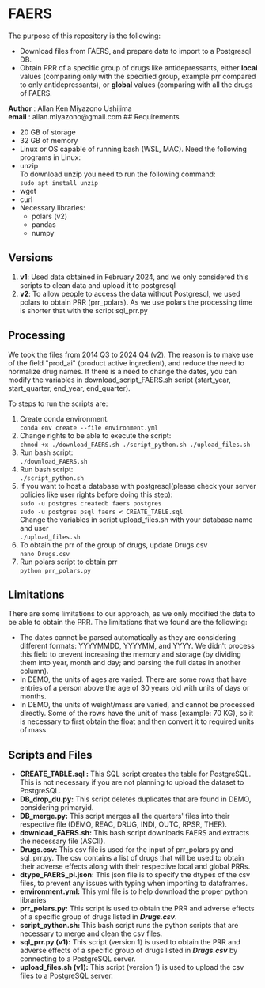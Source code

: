 # FAERS
The purpose of this repository is the following: 
<ul>
    <li>Download files from FAERS, and prepare data to import to a Postgresql DB.</li>
    <li>Obtain PRR of a specific group of drugs like antidepressants, either <b>local</b> values (comparing only with the specified group, example prr compared to only antidepressants), or <b>global</b> values (comparing with all the drugs of FAERS.</li>
</ul>
<b>Author</b> : Allan Ken Miyazono Ushijima </br>
<b>email</b> : allan.miyazono@gmail.com
## Requirements

<ul>
    <li>20 GB of storage</li>
    <li>32 GB of memory</li>
    <li>Linux or OS capable of running bash (WSL, MAC). Need the following programs in Linux:</li>
    <li>
        unzip</br>
        To download unzip you need to run the following command: </br>
        <code>sudo apt install unzip </code>
    </li>
    <li>
        wget
    </li>
    <li>
        curl
    </li>
    <li>Necessary libraries: 
        <ul>
            <li>polars (v2)</li>
            <li>pandas</li>
            <li>numpy</li>
        </ul>
    </li>
</ul>

## Versions
<ol>
    <li><b>v1</b>: Used data obtained in February 2024, and we only considered this scripts to clean data and upload it to postgresql</li>
    <li><b>v2</b>: To allow people to access the data without Postgresql, we used polars to obtain PRR (prr_polars). As we use polars the processing time is shorter that with the script sql_prr.py</li>
</ol>

## Processing

We took the files from 2014 Q3 to 2024 Q4 (v2). The reason is to make use of the field "prod_ai" (product active ingredient), and reduce the need to normalize drug names. If there is a need to change the dates, you can modify the variables in download_script_FAERS.sh script (start_year, start_quarter, end_year, end_quarter). 

To steps to run the scripts are: 

<ol>
    <li>Create conda environment. </br>
        <code>conda env create --file environment.yml</code>
    </li>
    <li>
        Change rights to be able to execute the script:</br>
        <code>chmod +x ./download_FAERS.sh ./script_python.sh ./upload_files.sh</code>
    </li>
    <li>
        Run bash script:</br>
        <code>./download_FAERS.sh </code>
    </li>
    <li>
        Run bash script:</br>
        <code>./script_python.sh </code>
    </li>
    <li>
        If you want to host a database with postgresql(please check your server policies like user rights before doing this step):</br>
        <code>sudo -u postgres createdb faers postgres</code></br>
        <code>sudo -u postgres psql faers < CREATE_TABLE.sql</code></br>
        Change the variables in script upload_files.sh with your database name and user</br>
        <code>./upload_files.sh</code>
    </li>   
    <li>
        To obtain the prr of the group of drugs, update Drugs.csv</br>
        <code>nano Drugs.csv</code>
    </li>   
    <li>
        Run polars script to obtain prr</br>
        <code>python prr_polars.py</code>
    </li>
</ol>

## Limitations

There are some limitations to our approach, as we only modified the data to be able to obtain the PRR. The limitations that we found are the following:
<ul>
    <li>The dates cannot be parsed automatically as they are considering different formats: YYYYMMDD, YYYYMM, and YYYY. We didn't process this field to prevent increasing the memory and storage (by dividing them into year, month and day; and parsing the full dates in another column). </li>
    <li>In DEMO, the units of ages are varied. There are some rows that have entries of a person above the age of 30 years old with units of days or months.</li>
    <li>In DEMO, the units of weight/mass are varied, and cannot be processed directly. Some of the rows have the unit of mass (example: 70 KG), so it is necessary to first obtain the float and then convert it to required units of mass.</li>
</ul>

## Scripts and Files

<ul>
    <li><b>CREATE_TABLE.sql :</b> This SQL script creates the table for PostgreSQL. This is not necessary if you are not planning to upload the dataset to PostgreSQL.</li>
    <li><b>DB_drop_du.py:</b> This script deletes duplicates that are found in DEMO, considering primaryid.</li>
    <li><b>DB_merge.py:</b> This script merges all the quarters' files into their respective file (DEMO, REAC, DRUG, INDI, OUTC, RPSR, THER).</li>
    <li><b>download_FAERS.sh:</b> This bash script downloads FAERS and extracts the necessary file (ASCII).</li>
    <li><b>Drugs.csv:</b> This csv file is used for the input of prr_polars.py and sql_prr.py. The csv contains a list of drugs that will be used to obtain their adverse effects along with their respective local and global PRRs. </li>
    <li><b>dtype_FAERS_pl.json:</b> This json file is to specify the dtypes of the csv files, to prevent any issues with typing when importing to dataframes. </li>
    <li><b>environment.yml:</b> This yml file is to help download the proper python libraries </li>
    <li><b>prr_polars.py:</b> This script is used to obtain the PRR and adverse effects of a specific group of drugs listed in <b><i>Drugs.csv</i></b>. </li>
    <li><b>script_python.sh:</b> This bash script runs the python scripts that are necessary to merge and clean the csv files. </li>
    <li><b>sql_prr.py (v1):</b> This script (version 1) is used to obtain the PRR and adverse effects of a specific group of drugs listed in <b><i>Drugs.csv</i></b> by connecting to a PostgreSQL server. </li>
    <li><b>upload_files.sh (v1):</b> This script (version 1) is used to upload the csv files to a PostgreSQL server. </li>
    
    
    
    
    
    
</ul>
